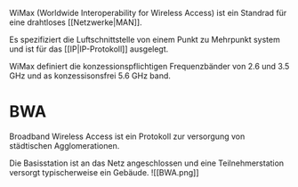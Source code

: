 WiMax (Worldwide Interoperability for Wireless Access) ist ein Standrad für eine drahtloses [[Netzwerke|MAN]].

Es spezifiziert die Luftschnittstelle von einem Punkt zu Mehrpunkt system und ist für das [[IP|IP-Protokoll]] ausgelegt.

WiMax definiert die konzessionspflichtigen Frequenzbänder von 2.6 und 3.5 GHz und as konzessisonsfrei 5.6 GHz band.

# BWA
Broadband Wireless Access ist ein Protokoll zur versorgung von städtischen Agglomerationen. 

Die Basisstation ist an das Netz angeschlossen und eine Teilnehmerstation versorgt typischerweise ein Gebäude.
![[BWA.png]]